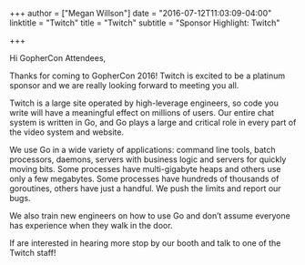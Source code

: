 +++
author = ["Megan Willson"]
date = "2016-07-12T11:03:09-04:00"
linktitle = "Twitch"
title = "Twitch"
subtitle = "Sponsor Highlight: Twitch"

+++

Hi GopherCon Attendees,

Thanks for coming to GopherCon 2016! Twitch is excited to be a platinum sponsor and we are really looking forward to meeting you all.

Twitch is a large site operated by high-leverage engineers, so code you write will have a meaningful effect on millions of users. Our entire chat system is written in Go, and Go plays a large and critical role in every part of the video system and website.

We use Go in a wide variety of applications: command line tools, batch processors, daemons, servers with business logic and servers for quickly moving bits. Some processes have multi-gigabyte heaps and others use only a few megabytes. Some processes have hundreds of thousands of goroutines, others have just a handful. We push the limits and report our bugs.

We also train new engineers on how to use Go and don’t assume everyone has experience when they walk in the door.

If are interested in hearing more stop by our booth and talk to one of the Twitch staff!
